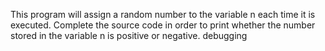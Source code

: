 This program will assign a random number to the variable n each time it is executed. Complete the source code in order to print whether the number stored in the variable n is positive or negative.
debugging
